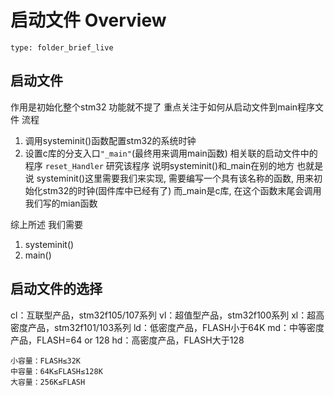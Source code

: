 # 启动文件 Overview
 
```ccard
type: folder_brief_live
```
## 启动文件
作用是初始化整个stm32
功能就不提了
重点关注于如何从启动文件到main程序文件
流程
1. 调用systeminit()函数配置stm32的系统时钟
2. 设置c库的分支入口`"_main"`(最终用来调用main函数)
相关联的启动文件中的程序
`reset_Handler`
研究该程序 说明systeminit()和_main在别的地方
也就是说 systeminit()这里需要我们来实现, 需要编写一个具有该名称的函数, 用来初始化stm32的时钟(固件库中已经有了)
而_main是c库, 在这个函数末尾会调用我们写的mian函数

综上所述
我们需要
1. systeminit()
2. main()


## 启动文件的选择
cl：互联型产品，stm32f105/107系列
vl：超值型产品，stm32f100系列
xl：超高密度产品，stm32f101/103系列
ld：低密度产品，FLASH小于64K
md：中等密度产品，FLASH=64 or 128
hd：高密度产品，FLASH大于128

    小容量：FLASH≤32K
    中容量：64K≤FLASH≤128K
    大容量：256K≤FLASH
